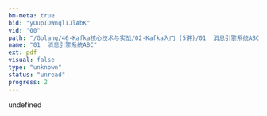 ```yaml
---
bm-meta: true
bid: "yOupIDWnqlIJlAbK"
vid: "00"
path: "/Golang/46-Kafka核心技术与实战/02-Kafka入门 (5讲)/01  消息引擎系统ABC.pdf"
name: "01  消息引擎系统ABC"
ext: pdf
visual: false
type: "unknown"
status: "unread"
progress: 2
---
```

undefined